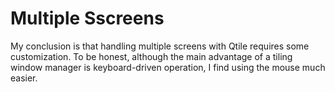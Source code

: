 # Multiple Sscreens


My conclusion is that handling multiple screens with Qtile requires some customization. To be honest, although the main advantage of a tiling window manager is keyboard-driven operation, I find using the mouse much easier.







